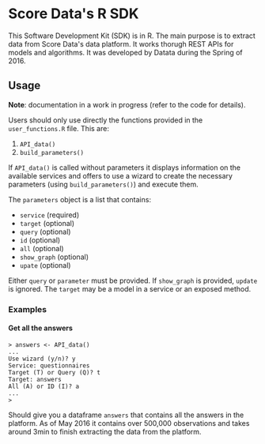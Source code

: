 # Score Data's R SDK

This Software Development Kit (SDK) is in R. The main purpose is to extract data from Score Data's data platform. It works thorugh REST APIs for models and algorithms. It was developed by Datata during the Spring of 2016.

## Usage

**Note**: documentation in a work in progress (refer to the code for details).

Users should only use directly the functions provided in the `user_functions.R` file. This are:

1. `API_data()`
2. `build_parameters()`

If `API_data()` is called without parameters it displays information on the available services and offers to use a wizard to create the necessary parameters (using `build_parameters()`) and execute them.

The `parameters` object is a list that contains:

- `service` (required)
- `target` (optional)
- `query` (optional)
- `id` (optional)
- `all` (optional)
- `show_graph` (optional)
- `upate` (optional)

Either `query` or `parameter` must be provided. If `show_graph` is provided, `update` is ignored. The `target` may be a model in a service or an exposed method.

### Examples

#### Get all the answers

```
> answers <- API_data()
...
Use wizard (y/n)? y
Service: questionnaires
Target (T) or Query (Q)? t
Target: answers
All (A) or ID (I)? a
...
>
```

Should give you a dataframe `answers` that contains all the answers in the platform. As of May 2016 it contains over 500,000 observations and takes around 3min to finish extracting the data from the platform.
